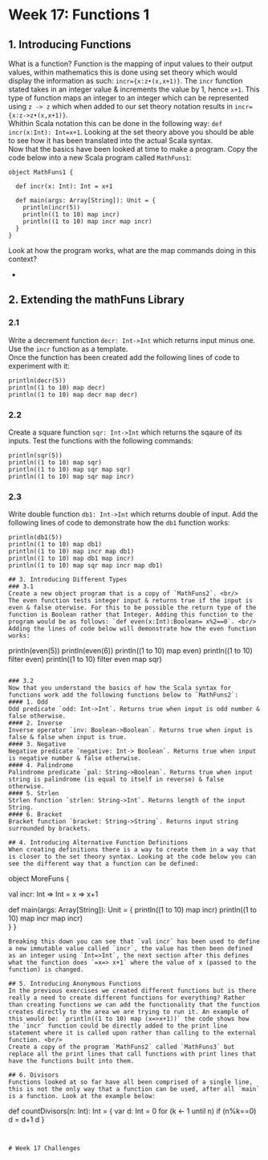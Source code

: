 # Week 17: Functions 1
## 1. Introducing Functions
What is a function? Function is the mapping of input values to their output values, within mathematics this is done using set theory which would display the information as such: `incr={x:z•(x,x+1)}`. The `incr` function stated takes in an integer value & increments the value by 1, hence `x+1`. This type of function maps an integer to an integer which can be represented using `z -> z` which when added to our set theory notation results in `incr={x:z->z•(x,x+1)}`. <br/>
Whithin Scala notation this can be done in the following way: `def incr(x:Int): Int=x+1`. Looking at the set theory above you should be able to see how it has been translated into the actual Scala syntax. <br/>
Now that the basics have been looked at time to make a program. Copy the code below into a new Scala program called `MathFuns1`:
```
object MathFuns1 {
  
  def incr(x: Int): Int = x+1
  
  def main(args: Array[String]): Unit = {
    println(incr(5))
    println((1 to 10) map incr)
    println((1 to 10) map incr map incr)
  }
}
```
Look at how the program works, what are the map commands doing in this context?
* <placeholder>

## 2. Extending the mathFuns Library
### 2.1
Write a decrement function `decr: Int->Int` which returns input minus one. Use the `incr` function as a template. <br/>
Once the function has been created add the following lines of code to experiment with it:
```
println(decr(5))
println((1 to 10) map decr)
println((1 to 10) map decr map decr)
```

### 2.2
Create a square function `sqr: Int->Int` which returns the sqaure of its inputs. Test the functions with the following commands:
```
println(sqr(5))
println((1 to 10) map sqr)
println((1 to 10) map sqr map sqr)
println((1 to 10) map sqr map incr)
```

### 2.3
Write double function `db1: Int->Int` which returns double of input. Add the following lines of code to demonstrate how the `db1` function works:
```
println(db1(5))
println((1 to 10) map db1)
println((1 to 10) map incr map db1)
println((1 to 10) map db1 map incr)
println((1 to 10) map sqr map incr map db1)

## 3. Introducing Different Types
### 3.1
Create a new object program that is a copy of `MathFuns2`. <br/>
The even function tests integer input & returns true if the input is even & false oterwise. For this to be possible the return type of the function is Boolean rather that Integer. Adding this function to the program would be as follows: `def even(x:Int):Boolean= x%2==0`. <br/> Adding the lines of code below will demonstrate how the even function works:
```
println(even(5))
println(even(6))
println((1 to 10) map even)
println((1 to 10) filter even)
println((1 to 10) filter even map sqr)
```

### 3.2
Now that you understand the basics of how the Scala syntax for functions work add the following functions below to `MathFuns2`:
#### 1. Odd
Odd predicate `odd: Int->Int`. Returns true when input is odd number & false otherwise.
#### 2. Inverse
Inverse operator `inv: Boolean->Boolean`. Returns true when input is false & false when input is true.
#### 3. Negative
Negative predicate `negative: Int-> Boolean`. Returns true when input is negative number & false otherwise.
#### 4. Palindrome
Palindrome predicate `pal: String->Boolean`. Returns true when input string is palindrome (is equal to itself in reverse) & false otherwise.
#### 5. Strlen
Strlen function `strlen: String->Int`. Returns length of the input String.
#### 6. Bracket
Bracket function `bracket: String->String`. Returns input string surrounded by brackets.

## 4. Introducing Alternative Function Definitions 
When creating definitions there is a way to create them in a way that is closer to the set theory syntax. Looking at the code below you can see the different way that a function can be defined:
```
object MoreFuns {
  
 val incr: Int => Int = x => x+1
  
 def main(args: Array[String]): Unit = {
    println((1 to 10) map incr)
    println((1 to 10) map incr map incr)  
  }
}
```
Breaking this down you can see that `val incr` has been used to define a new immutable value called `incr`, the value has then been defined as an integer using `Int=>Int`, the next section after this defines what the function does `=x=> x+1` where the value of x (passed to the function) is changed.

## 5. Introducing Anonymous Functions
In the previous exercises we created different functions but is there really a need to create different functions for everything? Rather than creating functions we can add the functionality that the function creates directly to the area we are trying to run it. An example of this would be: `println((1 to 10) map (x=>x+1))` the code shows how the `incr` function could be directly added to the print line statement where it is called upon rather than calling to the external function. <br/>
Create a copy of the program `MathFuns2` called `MathFuns3` but replace all the print lines that call functions with print lines that have the functions built into them.

## 6. Divisors
Functions looked at so far have all been comprised of a single line, this is not the only way that a function can be used, after all `main` is a function. Look at the example below:
```
def countDivisors(n: Int): Int = {
   var d: Int = 0
   for (k <- 1 until n)
     if (n%k==0)
       d = d+1
   d
 }
```


# Week 17 Challenges

